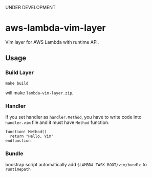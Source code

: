 UNDER DEVELOPMENT


# aws-lambda-vim-layer

Vim layer for AWS Lambda with runtime API.

## Usage


### Build Layer

```
make build
```

will make `lambda-vim-layer.zip`.

### Handler

If you set handler as `handler.Method`, you have to write code into `handler.vim` file and 
it must have `Method` function.

```handler.vim
function! Method()
  return "Hello, Vim"
endfunction
```

### Bundle

boostrap script automatically add `$LAMBDA_TASK_ROOT/vim/bundle` to `runtimepath`
